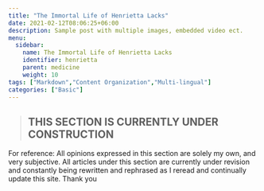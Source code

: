 ```yaml
---
title: "The Immortal Life of Henrietta Lacks"
date: 2021-02-12T08:06:25+06:00
description: Sample post with multiple images, embedded video ect.
menu:
  sidebar:
    name: The Immortal Life of Henrietta Lacks
    identifier: henrietta
    parent: medicine
    weight: 10
tags: ["Markdown","Content Organization","Multi-lingual"]
categories: ["Basic"]
---
```

>##       THIS SECTION IS CURRENTLY UNDER CONSTRUCTION

For reference: All opinions expressed in this section are solely my own, and very subjective. All articles under this section are currently under revision and constantly being rewritten and rephrased as I reread and continually update this site. Thank you
